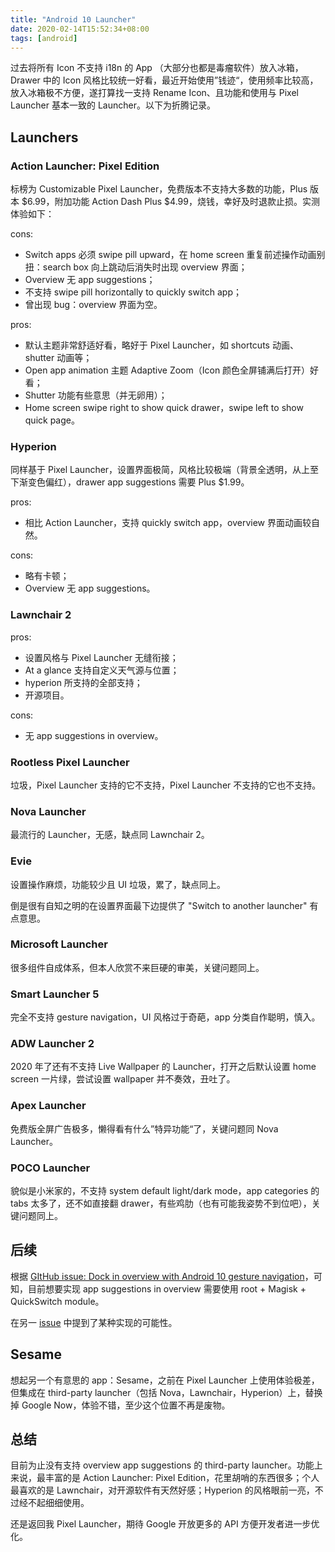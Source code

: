 ```yaml
---
title: "Android 10 Launcher"
date: 2020-02-14T15:52:34+08:00
tags: [android]
---
```


过去将所有 Icon 不支持 i18n 的 App （大部分也都是毒瘤软件）放入冰箱，Drawer 中的 Icon 风格比较统一好看，最近开始使用”钱迹“，使用频率比较高，放入冰箱极不方便，遂打算找一支持 Rename Icon、且功能和使用与 Pixel Launcher 基本一致的 Launcher。以下为折腾记录。

## Launchers

### Action Launcher: Pixel Edition

标榜为 Customizable Pixel Launcher，免费版本不支持大多数的功能，Plus 版本 \$6.99，附加功能 Action Dash Plus \$4.99，烧钱，幸好及时退款止损。实测体验如下：

cons:

- Switch apps 必须 swipe pill upward，在 home screen 重复前述操作动画别扭：search box 向上跳动后消失时出现 overview 界面；
- Overview 无 app suggestions；
- 不支持 swipe pill horizontally to quickly switch app；
- 曾出现 bug：overview 界面为空。

pros:

- 默认主题非常舒适好看，略好于 Pixel Launcher，如 shortcuts 动画、 shutter 动画等；
- Open app animation 主题 Adaptive Zoom（Icon 颜色全屏铺满后打开）好看；
- Shutter 功能有些意思（并无卵用）；
- Home screen swipe right to show quick drawer，swipe left to show quick page。

### Hyperion

同样基于 Pixel Launcher，设置界面极简，风格比较极端（背景全透明，从上至下渐变色偏红），drawer app suggestions 需要 Plus \$1.99。

pros:

- 相比 Action Launcher，支持 quickly switch app，overview 界面动画较自然。

cons:

- 略有卡顿；
- Overview 无 app suggestions。

### Lawnchair 2

pros:

- 设置风格与 Pixel Launcher 无缝衔接；
- At a glance 支持自定义天气源与位置；
- hyperion 所支持的全部支持；
- 开源项目。

cons:

- 无 app suggestions in overview。

### Rootless Pixel Launcher

垃圾，Pixel Launcher 支持的它不支持，Pixel Launcher 不支持的它也不支持。

### Nova Launcher

最流行的 Launcher，无感，缺点同 Lawnchair 2。

### Evie

设置操作麻烦，功能较少且 UI 垃圾，累了，缺点同上。

倒是很有自知之明的在设置界面最下边提供了 "Switch to another launcher" 有点意思。

### Microsoft Launcher

很多组件自成体系，但本人欣赏不来巨硬的审美，关键问题同上。

### Smart Launcher 5

完全不支持 gesture navigation，UI 风格过于奇葩，app 分类自作聪明，慎入。

### ADW Launcher 2

2020 年了还有不支持 Live Wallpaper 的 Launcher，打开之后默认设置 home screen 一片绿，尝试设置 wallpaper 并不奏效，丑吐了。

### Apex Launcher

免费版全屏广告极多，懒得看有什么”特异功能“了，关键问题同 Nova Launcher。

### POCO Launcher

貌似是小米家的，不支持 system default light/dark mode，app categories 的 tabs 太多了，还不如直接翻 drawer，有些鸡肋（也有可能我姿势不到位吧），关键问题同上。

## 后续

根据 [GItHub issue: Dock in overview with Android 10 gesture navigation](https://github.com/LawnchairLauncher/Lawnchair/issues/1856)，可知，目前想要实现 app suggestions in overview 需要使用 root + Magisk + QuickSwitch module。

在另一 [issue](https://github.com/LawnchairLauncher/Lawnchair/issues/1885) 中提到了某种实现的可能性。

## Sesame

想起另一个有意思的 app：Sesame，之前在 Pixel Launcher 上使用体验极差，但集成在 third-party launcher（包括 Nova，Lawnchair，Hyperion）上，替换掉 Google Now，体验不错，至少这个位置不再是废物。

## 总结

目前为止没有支持 overview app suggestions 的 third-party launcher。功能上来说，最丰富的是 Action Launcher: Pixel Edition，花里胡哨的东西很多；个人最喜欢的是 Lawnchair，对开源软件有天然好感；Hyperion 的风格眼前一亮，不过经不起细细使用。

还是返回我 Pixel Launcher，期待 Google 开放更多的 API 方便开发者进一步优化。